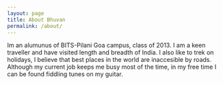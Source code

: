 ```yaml
---
layout: page
title: About Bhuvan
permalink: /about/
---
```


Im an alumunus of BITS-Pilani Goa campus, class of 2013. I am a keen traveller and have visited length and breadth of India. I also like to trek on holidays, I believe that best places in the world are inaccesible by roads. Although my current job keeps me busy most of the time, in my free time I can be found fiddling tunes on my guitar.


